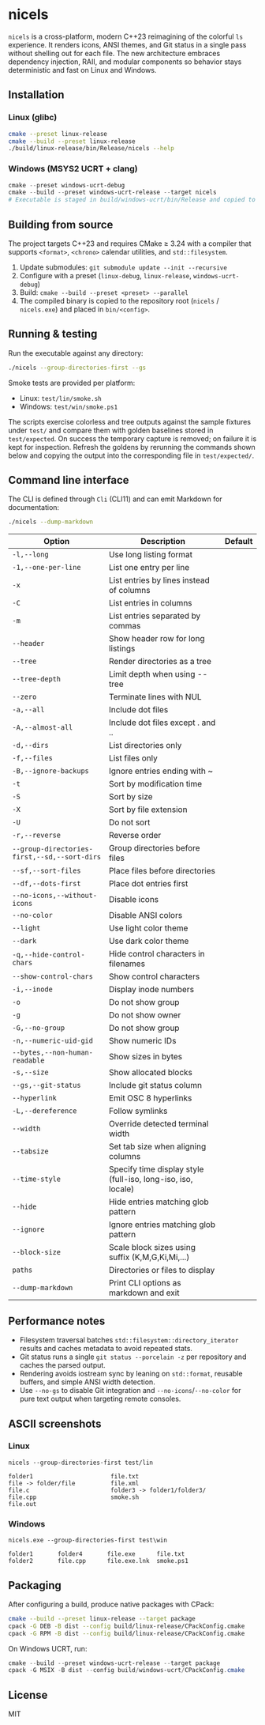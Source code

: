 # nicels

`nicels` is a cross-platform, modern C++23 reimagining of the colorful `ls` experience. It renders icons, ANSI themes, and Git
status in a single pass without shelling out for each file. The new architecture embraces dependency injection, RAII, and
modular components so behavior stays deterministic and fast on Linux and Windows.

## Installation

### Linux (glibc)

```bash
cmake --preset linux-release
cmake --build --preset linux-release
./build/linux-release/bin/Release/nicels --help
```

### Windows (MSYS2 UCRT + clang)

```powershell
cmake --preset windows-ucrt-debug
cmake --build --preset windows-ucrt-release --target nicels
# Executable is staged in build/windows-ucrt/bin/Release and copied to repo root
```

## Building from source

The project targets C++23 and requires CMake ≥ 3.24 with a compiler that supports `<format>`, `<chrono>` calendar utilities, and
`std::filesystem`.

1. Update submodules: `git submodule update --init --recursive`
2. Configure with a preset (`linux-debug`, `linux-release`, `windows-ucrt-debug`)
3. Build: `cmake --build --preset <preset> --parallel`
4. The compiled binary is copied to the repository root (`nicels` / `nicels.exe`) and placed in `bin/<config>`.

## Running & testing

Run the executable against any directory:

```bash
./nicels --group-directories-first --gs
```

Smoke tests are provided per platform:

- Linux: `test/lin/smoke.sh`
- Windows: `test/win/smoke.ps1`

The scripts exercise colorless and tree outputs against the sample fixtures under `test/` and compare them with golden baselines
stored in `test/expected`. On success the temporary capture is removed; on failure it is kept for inspection. Refresh the
goldens by rerunning the commands shown below and copying the output into the corresponding file in `test/expected/`.

## Command line interface

The CLI is defined through `Cli` (CLI11) and can emit Markdown for documentation:

```bash
./nicels --dump-markdown
```

<!-- CLI_OPTIONS_BEGIN -->
| Option | Description | Default |
| ------ | ----------- | ------- |
| `-l,--long` | Use long listing format |  |
| `-1,--one-per-line` | List one entry per line |  |
| `-x` | List entries by lines instead of columns |  |
| `-C` | List entries in columns |  |
| `-m` | List entries separated by commas |  |
| `--header` | Show header row for long listings |  |
| `--tree` | Render directories as a tree |  |
| `--tree-depth` | Limit depth when using --tree |  |
| `--zero` | Terminate lines with NUL |  |
| `-a,--all` | Include dot files |  |
| `-A,--almost-all` | Include dot files except . and .. |  |
| `-d,--dirs` | List directories only |  |
| `-f,--files` | List files only |  |
| `-B,--ignore-backups` | Ignore entries ending with ~ |  |
| `-t` | Sort by modification time |  |
| `-S` | Sort by size |  |
| `-X` | Sort by file extension |  |
| `-U` | Do not sort |  |
| `-r,--reverse` | Reverse order |  |
| `--group-directories-first,--sd,--sort-dirs` | Group directories before files |  |
| `--sf,--sort-files` | Place files before directories |  |
| `--df,--dots-first` | Place dot entries first |  |
| `--no-icons,--without-icons` | Disable icons |  |
| `--no-color` | Disable ANSI colors |  |
| `--light` | Use light color theme |  |
| `--dark` | Use dark color theme |  |
| `-q,--hide-control-chars` | Hide control characters in filenames |  |
| `--show-control-chars` | Show control characters |  |
| `-i,--inode` | Display inode numbers |  |
| `-o` | Do not show group |  |
| `-g` | Do not show owner |  |
| `-G,--no-group` | Do not show group |  |
| `-n,--numeric-uid-gid` | Show numeric IDs |  |
| `--bytes,--non-human-readable` | Show sizes in bytes |  |
| `-s,--size` | Show allocated blocks |  |
| `--gs,--git-status` | Include git status column |  |
| `--hyperlink` | Emit OSC 8 hyperlinks |  |
| `-L,--dereference` | Follow symlinks |  |
| `--width` | Override detected terminal width |  |
| `--tabsize` | Set tab size when aligning columns |  |
| `--time-style` | Specify time display style (full-iso, long-iso, iso, locale) |  |
| `--hide` | Hide entries matching glob pattern |  |
| `--ignore` | Ignore entries matching glob pattern |  |
| `--block-size` | Scale block sizes using suffix (K,M,G,Ki,Mi,...) |  |
| `paths` | Directories or files to display |  |
| `--dump-markdown` | Print CLI options as markdown and exit |  |

<!-- CLI_OPTIONS_END -->

## Performance notes

- Filesystem traversal batches `std::filesystem::directory_iterator` results and caches metadata to avoid repeated stats.
- Git status runs a single `git status --porcelain -z` per repository and caches the parsed output.
- Rendering avoids iostream sync by leaning on `std::format`, reusable buffers, and simple ANSI width detection.
- Use `--no-gs` to disable Git integration and `--no-icons`/`--no-color` for pure text output when targeting remote consoles.

## ASCII screenshots

### Linux

```
nicels --group-directories-first test/lin
```

```
folder1                      file.txt
file -> folder/file          file.xml
file.c                       folder3 -> folder1/folder3/
file.cpp                     smoke.sh
file.out
```

### Windows

```
nicels.exe --group-directories-first test\win
```

```
folder1       folder4       file.exe      file.txt
folder2       file.cpp      file.exe.lnk  smoke.ps1
```

## Packaging

After configuring a build, produce native packages with CPack:

```bash
cmake --build --preset linux-release --target package
cpack -G DEB -B dist --config build/linux-release/CPackConfig.cmake
cpack -G RPM -B dist --config build/linux-release/CPackConfig.cmake
```

On Windows UCRT, run:

```powershell
cmake --build --preset windows-ucrt-release --target package
cpack -G MSIX -B dist --config build/windows-ucrt/CPackConfig.cmake
```

## License

MIT
